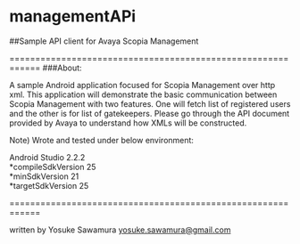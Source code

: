 # managementAPi
##Sample API client for Avaya Scopia Management

============================================================
###About:

A sample Android application focused for Scopia Management over http xml. This application will demonstrate the basic communication between Scopia Management with two features. One will fetch list of registered users and the other is for list of gatekeepers. Please go through the API document provided by Avaya to understand how XMLs will be constructed.

Note) Wrote and tested under below environment:

Android Studio 2.2.2<br>
*compileSdkVersion 25<br>
*minSdkVersion 21<br>
*targetSdkVersion 25

============================================================

written by Yosuke Sawamura
yosuke.sawamura@gmail.com
